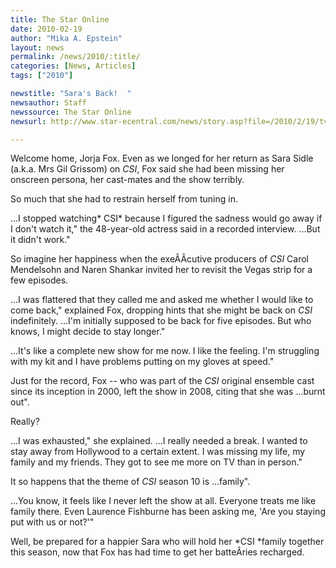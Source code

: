 ```yaml
---
title: The Star Online
date: 2010-02-19
author: "Mika A. Epstein"
layout: news
permalink: /news/2010/:title/
categories: [News, Articles]
tags: ["2010"]

newstitle: "Sara's Back!  "
newsauthor: Staff  
newssource: The Star Online  
newsurl: http://www.star-ecentral.com/news/story.asp?file=/2010/2/19/tvnradio/5694184&sec=tvnradio  

---
```


Welcome home, Jorja Fox. Even as we longed for her return as Sara Sidle (a.k.a. Mrs Gil Grissom) on *CSI*, Fox said she had been missing her onscreen persona, her cast-mates and the show terribly. 

So much that she had to restrain herself from tuning in. 

...I stopped watching* CSI* because I figured the sadness would go away if I don't watch it," the 48-year-old actress said in a recorded interview. ...But it didn't work." 

So imagine her happiness when the exeÂ­Â­cutive producers of *CSI* Carol Mendelsohn and Naren Shankar invited her to revisit the Vegas strip for a few episodes. 

...I was flattered that they called me and asked me whether I would like to come back," explained Fox, dropping hints that she might be back on *CSI* indefinitely. ...I'm initially supposed to be back for five episodes. But who knows, I might decide to stay longer." 

...It's like a complete new show for me now. I like the feeling. I'm struggling with my kit and I have problems putting on my gloves at speed." 

Just for the record, Fox -- who was part of the *CSI* original ensemble cast since its inception in 2000, left the show in 2008, citing that she was ...burnt out". 

Really? 

...I was exhausted," she explained. ...I really needed a break. I wanted to stay away from Hollywood to a certain extent. I was missing my life, my family and my friends. They got to see me more on TV than in person." 

It so happens that the theme of *CSI* season 10 is ...family". 

...You know, it feels like I never left the show at all. Everyone treats me like family there. Even Laurence Fishburne has been asking me, 'Are you staying put with us or not?'" 

Well, be prepared for a happier Sara who will hold her *CSI *family together this season, now that Fox has had time to get her batteÂ­ries recharged.  
